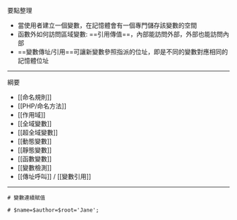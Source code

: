 要點整理
- 當使用者建立一個變數，在記憶體會有一個專門儲存該變數的空間
- 函數外如何訪問區域變數: ==引用傳值==，內部能訪問外部，外部也能訪問內部
- ==變數傳址/引用==可讓新變數參照指派的位址，即是不同的變數對應相同的記憶體位址

---

綱要
- [[命名規則]]
- [[PHP/命名方法]]
- [[作用域]]
- [[全域變數]]
- [[超全域變數]]
- [[動態變數]]
- [[靜態變數]]
- [[函數變數]]
- [[變數檢測]]
- [[傳址呼叫]] / [[變數引用]]

---

```
# 變數連續賦值

# $name=$author=$root='Jane';
```